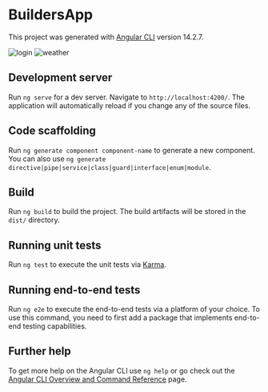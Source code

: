 # BuildersApp

This project was generated with [Angular CLI](https://github.com/angular/angular-cli) version 14.2.7.

![login](https://user-images.githubusercontent.com/44096279/198845292-79a506dc-8154-47b6-948f-e1b610b89cf4.png)
![weather](https://user-images.githubusercontent.com/44096279/198845296-6d626dfe-4fd7-4b88-874e-8f7f12385695.png)

## Development server

Run `ng serve` for a dev server. Navigate to `http://localhost:4200/`. The application will automatically reload if you change any of the source files.

## Code scaffolding

Run `ng generate component component-name` to generate a new component. You can also use `ng generate directive|pipe|service|class|guard|interface|enum|module`.

## Build

Run `ng build` to build the project. The build artifacts will be stored in the `dist/` directory.

## Running unit tests

Run `ng test` to execute the unit tests via [Karma](https://karma-runner.github.io).

## Running end-to-end tests

Run `ng e2e` to execute the end-to-end tests via a platform of your choice. To use this command, you need to first add a package that implements end-to-end testing capabilities.

## Further help

To get more help on the Angular CLI use `ng help` or go check out the [Angular CLI Overview and Command Reference](https://angular.io/cli) page.
